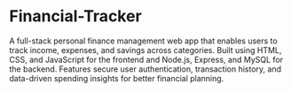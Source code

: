 # Financial-Tracker

A full-stack personal finance management web app that enables users to track income, expenses, and savings across categories.
Built using HTML, CSS, and JavaScript for the frontend and Node.js, Express, and MySQL for the backend.
Features secure user authentication, transaction history, and data-driven spending insights for better financial planning.

